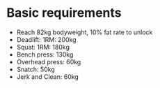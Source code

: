 # Basic requirements
- Reach 82kg bodyweight, 10% fat rate to unlock
- Deadlift: 1RM: 200kg
- Squat: 1RM: 180kg
- Bench press: 130kg
- Overhead press: 60kg
- Snatch: 50kg
- Jerk and Clean: 60kg